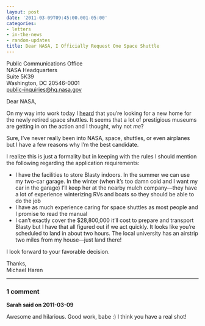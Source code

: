 ```yaml
---
layout: post
date: '2011-03-09T09:45:00.001-05:00'
categories:
- letters
- in-the-news
- random-updates
title: Dear NASA, I Officially Request One Space Shuttle
---
```


Public Communications Office    
NASA Headquarters     
Suite 5K39     
Washington, DC 20546-0001     
public-inquiries@hq.nasa.gov

Dear NASA,

On my way into work today I [heard](http://www.npr.org/2011/03/09/134358888/nasas-next-mission-finding-homes-for-shuttles) that you’re looking for a new home for the newly retired space shuttles. It seems that a lot of prestigious museums are getting in on the action and I thought, why not *me*?

Sure, I’ve never really been into NASA, space, shuttles, or even airplanes but I have a few reasons why I’m the best candidate.

I realize this is just a formality but in keeping with the rules I should mention the following regarding the application requirements:

* I have the facilities to store Blasty indoors. In the summer we can use my two-car garage. In the winter (when it’s too damn cold and I want my car in the garage) I’ll keep her at the nearby mulch company—they have a lot of experience winterizing RVs and boats so they should be able to do the job
* I have as much experience caring for space shuttles as most people and I promise to read the manual
* I can’t exactly cover the $28,800,000 it’ll cost to prepare and transport Blasty but I have that all figured out if we act quickly. It looks like you’re scheduled to land in about two hours. The local university has an airstrip two miles from my house—just land there!  


I look forward to your favorable decision.

Thanks,    
Michael Haren

---

### 1 comment

**Sarah said on 2011-03-09**

Awesome and hilarious.  Good work, babe :)  I think you have a real shot!

